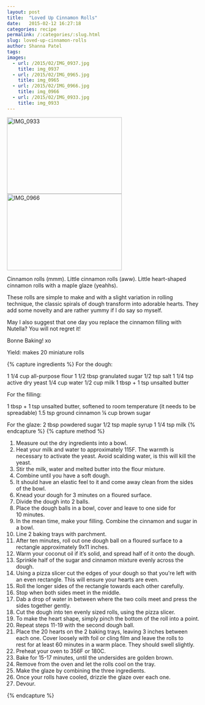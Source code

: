```yaml
---
layout: post
title:  "Loved Up Cinnamon Rolls"
date:   2015-02-12 16:27:18
categories: recipe
permalink: /:categories/:slug.html
slug: loved-up-cinnamon-rolls
author: Shanna Patel
tags: 
images: 
  - url: /2015/02/IMG_0937.jpg
    title: img_0937
  - url: /2015/02/IMG_0965.jpg
    title: img_0965
  - url: /2015/02/IMG_0966.jpg
    title: img_0966
  - url: /2015/02/IMG_0933.jpg
    title: img_0933
---
```

<p><a href="http://shannawashungry.com/wp-content/uploads/2015/02/IMG_0966.jpg"><img alt="IMG_0933" class="alignnone size-medium wp-image-131" height="200" src="http://shannawashungry.com/wp-content/uploads/2015/02/IMG_0933-300x200.jpg" width="300"/></a><a href="http://shannawashungry.com/wp-content/uploads/2015/02/IMG_0966.jpg"><img alt="IMG_0966" class="alignnone size-medium wp-image-129" height="200" src="http://shannawashungry.com/wp-content/uploads/2015/02/IMG_0966-300x200.jpg" width="300"/></a></p>
<p>Cinnamon rolls (mmm). Little cinnamon rolls (aww). Little heart-shaped cinnamon rolls with a maple glaze (yeahhs).</p>
<p>These rolls are simple to make and with a slight variation in rolling technique, the classic spirals of dough transform into adorable hearts. They add some novelty and are rather yummy if I do say so myself.</p>
<p>May I also suggest that one day you replace the cinnamon filling with Nutella? You will not regret it!</p>
<p>Bonne Baking! xo</p>
<p>Yield: makes 20 miniature rolls</p>
{% capture ingredients %}
For the dough:

1 1/4 cup all-purpose flour
1 1/2 tbsp granulated sugar
1/2 tsp salt
1 1/4 tsp active dry yeast
1/4 cup water
1/2 cup milk
1 tbsp + 1 tsp unsalted butter

For the filling:

1 tbsp + 1 tsp unsalted butter, softened to room temperature (it needs to be spreadable)
1.5 tsp ground cinnamon
¼ cup brown sugar 

For the glaze:
2 tbsp powdered sugar
1/2 tsp maple syrup
1 1/4 tsp milk
{% endcapture %}
{% capture method %}
<ol>
<li>Measure out the dry ingredients into a bowl.</li>
<li>Heat your milk and water to approximately 115F. The warmth is necessary to activate the yeast. Avoid scalding water, is this will kill the yeast.</li>
<li>Stir the milk, water and melted butter into the flour mixture.</li>
<li>Combine until you have a soft dough.</li>
<li>It should have an elastic feel to it and come away clean from the sides of the bowl.</li>
<li>Knead your dough for 3 minutes on a floured surface.</li>
<li>Divide the dough into 2 balls.</li>
<li>Place the dough balls in a bowl, cover and leave to one side for 10 minutes.</li>
<li>In the mean time, make your filling. Combine the cinnamon and sugar in a bowl.</li>
<li>Line 2 baking trays with parchment.</li>
<li>After ten minutes, roll out one dough ball on a floured surface to a rectangle approximately 9x11 inches.</li>
<li>Warm your coconut oil if it’s solid, and spread half of it onto the dough.</li>
<li>Sprinkle half of the sugar and cinnamon mixture evenly across the dough.</li>
<li>Using a pizza slicer cut the edges of your dough so that you're left with an even rectangle. This will ensure your hearts are even.</li>
<li>Roll the longer sides of the rectangle towards each other carefully.</li>
<li>Stop when both sides meet in the middle.</li>
<li>Dab a drop of water in between where the two coils meet and press the sides together gently.</li>
<li>Cut the dough into ten evenly sized rolls, using the pizza slicer.</li>
<li>To make the heart shape, simply pinch the bottom of the roll into a point.</li>
<li>Repeat steps 11-19 with the second dough ball.</li>
<li>Place the 20 hearts on the 2 baking trays, leaving 3 inches between each one. Cover loosely with foil or cling film and leave the rolls to rest for at least 60 minutes in a warm place. They should swell slightly.</li>
<li>Preheat your oven to 356F or 180C.</li>
<li>Bake for 15-17 minutes, until the undersides are golden brown.</li>
<li>Remove from the oven and let the rolls cool on the tray.</li>
<li>Make the glaze by combining the three ingredients.</li>
<li>Once your rolls have cooled, drizzle the glaze over each one.</li>
<li>Devour.</li>
</ol>
{% endcapture %}
